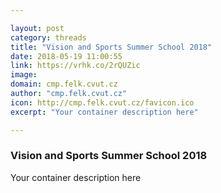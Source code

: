 ```yaml
---

layout: post
category: threads
title: "Vision and Sports Summer School 2018"
date: 2018-05-19 11:00:55
link: https://vrhk.co/2rQUZic
image: 
domain: cmp.felk.cvut.cz
author: "cmp.felk.cvut.cz"
icon: http://cmp.felk.cvut.cz/favicon.ico
excerpt: "Your container description here"

---
```


### Vision and Sports Summer School 2018

Your container description here